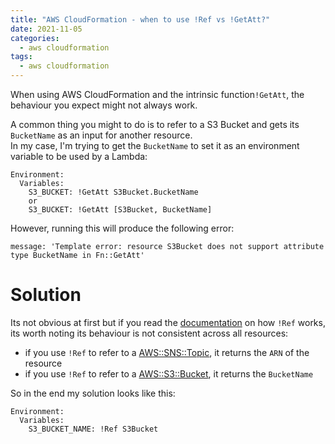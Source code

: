 ```yaml
---
title: "AWS CloudFormation - when to use !Ref vs !GetAtt?"
date: 2021-11-05
categories:
  - aws cloudformation
tags:
  - aws cloudformation
---
```


When using AWS CloudFormation and the intrinsic function`!GetAtt`, the behaviour you expect might not always work.

A common thing you might to do is to refer to a S3 Bucket and gets its `BucketName` as an input for another resource.  
In my case, I'm trying to get the `BucketName` to set it as an environment variable to be used by a Lambda:

```shell
Environment:
  Variables:
    S3_BUCKET: !GetAtt S3Bucket.BucketName
    or
    S3_BUCKET: !GetAtt [S3Bucket, BucketName]
```

However, running this will produce the following error:
```shell
message: 'Template error: resource S3Bucket does not support attribute type BucketName in Fn::GetAtt'
```

# Solution
Its not obvious at first but if you read the [documentation](https://docs.aws.amazon.com/AWSCloudFormation/latest/UserGuide/intrinsic-function-reference-ref.html) on how `!Ref` works, its worth noting its behaviour is not consistent across all resources:  
- if you use `!Ref` to refer to a [AWS::SNS::Topic](https://docs.aws.amazon.com/AWSCloudFormation/latest/UserGuide/aws-properties-sns-topic.html), it returns the `ARN` of the resource
- if you use `!Ref` to refer to a [AWS::S3::Bucket](https://docs.aws.amazon.com/AWSCloudFormation/latest/UserGuide/aws-properties-s3-bucket.html), it returns the `BucketName`  

So in the end my solution looks like this:
```shell
Environment:
  Variables:
    S3_BUCKET_NAME: !Ref S3Bucket
```
